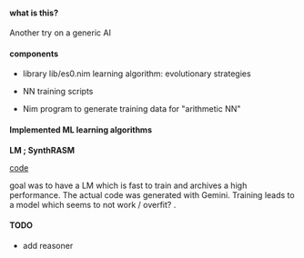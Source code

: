 #### what is this?
Another try on a generic AI

#### components

* library lib/es0.nim learning algorithm: evolutionary strategies

* NN training scripts
* Nim program to generate training data for "arithmetic NN"

#### Implemented ML learning algorithms

**LM ; SynthRASM**

[code](https://github.com/PtrMan/23I/blob/main/lmSynthRasm.py)

goal was to have a LM which is fast to train and archives a high performance. The actual code was generated with Gemini. Training leads to a model which seems to not work / overfit? .


#### TODO
* add reasoner
